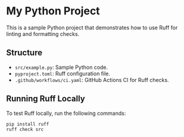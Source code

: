 # My Python Project

This is a sample Python project that demonstrates how to use Ruff for linting and formatting checks.

## Structure
- `src/example.py`: Sample Python code.
- `pyproject.toml`: Ruff configuration file.
- `.github/workflows/ci.yaml`: GitHub Actions CI for Ruff checks.

## Running Ruff Locally
To test Ruff locally, run the following commands:

```bash
pip install ruff
ruff check src
